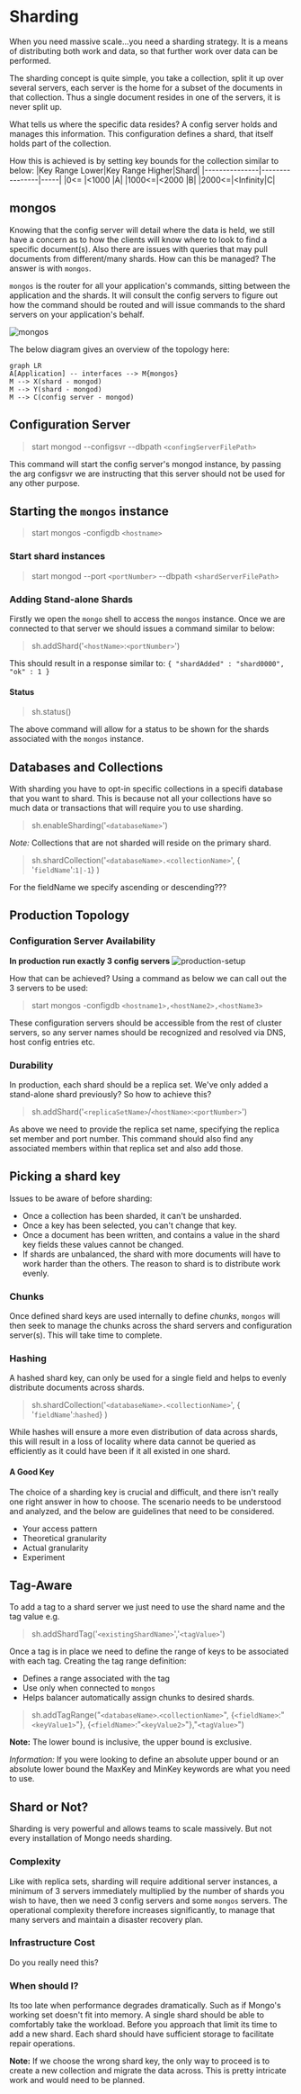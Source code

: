 # Sharding

When you need massive scale...you need a sharding strategy. It is a means of distributing both work and data, so that further work over data can be performed.

The sharding concept is quite simple, you take a collection, split it up over several servers, each server is the home for a subset of the documents in that collection. Thus a single document resides in one of the servers, it is never split up.

What tells us where the specific data resides? A config server holds and manages this information. This configuration defines a shard, that itself holds part of the collection.

How this is achieved is by setting key bounds for the collection similar to below:
|Key Range Lower|Key Range Higher|Shard|
|---------------|----------------|-----|
|0<=   |<1000    |A|
|1000<=|<2000    |B|
|2000<=|<Infinity|C|

## mongos
Knowing that the config server will detail where the data is held, we still have a concern as to how the clients will know where to look to find a specific document(s). Also there are issues with queries that may pull documents from different/many shards. How can this be managed? The answer is with `mongos`.

`mongos` is the router for all your application's commands, sitting between the application and the shards. It will consult the config servers to figure out how the command should be routed and will issue commands to the shard servers on your application's behalf.

![mongos](../mongos-overview.png)

The below diagram gives an overview of the topology here:
```mermaid
graph LR
A[Application] -- interfaces --> M{mongos}
M --> X(shard - mongod)
M --> Y(shard - mongod)
M --> C(config server - mongod)
```


## Configuration Server
>start mongod --configsvr --dbpath `<confingServerFilePath>`

This command will start the config server's mongod instance, by passing the arg configsvr we are instructing that this server should not be used for any other purpose.

## Starting the `mongos` instance
>start mongos -configdb `<hostname>`

### Start shard instances
>start mongod --port `<portNumber>` --dbpath `<shardServerFilePath>`

### Adding Stand-alone Shards
Firstly we open the `mongo` shell to access the `mongos` instance. Once we are connected to that server we should issues a command similar to below:
>sh.addShard('`<hostName>`:`<portNumber>`')

This should result in a response similar to:
`{ "shardAdded" : "shard0000",  "ok" : 1 }`

#### Status
>sh.status()

The above command will allow for a status to be shown for the shards associated with the `mongos` instance.

## Databases and Collections
With sharding you have to opt-in specific collections in a specifi database that you want to shard. This is because not all your collections have so much data or transactions that will require you to use sharding.

>sh.enableSharding('`<databaseName>`')

*Note:* Collections that are not sharded will reside on the primary shard.

>sh.shardCollection('`<databaseName>.<collectionName>`', { '`fieldName`':`1|-1`} )

For the fieldName we specify ascending or descending???

## Production Topology

### Configuration Server Availability

**In production run exactly 3 config servers**
![production-setup](production-topology.png)

How that can be achieved? Using a command as below we can call out the 3 servers to be used:
>start mongos -configdb `<hostname1>,<hostName2>,<hostName3>`

These configuration servers should be accessible from the rest of cluster servers, so any server names should be recognized and resolved via DNS, host config entries etc.

### Durability
In production, each shard should be a replica set. We've only added a stand-alone shard previously? So how to achieve this?

>sh.addShard('`<replicaSetName>`/`<hostName>`:`<portNumber>`')

As above we need to provide the replica set name, specifying the replica set member and port number. This command should also find any associated members within that replica set and also add those.

## Picking a shard key
Issues to be aware of before sharding:
* Once a collection has been sharded, it can't be unsharded.
* Once a key has been selected, you can't change that key.
* Once a document has been written, and contains a value in the shard key fields these values cannot be changed.
* If shards are unbalanced, the shard with more documents will have to work harder than the others. The reason to shard is to distribute work evenly.

### Chunks
Once defined shard keys are used internally to define *chunks*, `mongos` will then seek to manage the chunks across the shard servers and configuration server(s). This will take time to complete.

### Hashing
A hashed shard key, can only be used for a single field and helps to evenly distribute documents across shards.
>sh.shardCollection('`<databaseName>.<collectionName>`', { '`fieldName`':`hashed`} )

While hashes will ensure a more even distribution of data across shards, this will result in a loss of locality where data cannot be queried as efficiently as it could have been if it all existed in one shard.

#### A Good Key
The choice of a sharding key is crucial and difficult, and there isn't really one right answer in how to choose. The scenario needs to be understood and analyzed, and the below are guidelines that need to be considered.
* Your access pattern
* Theoretical granularity
* Actual granularity
* Experiment

## Tag-Aware
To add a tag to a shard server we just need to use the shard name and the tag value e.g.
>sh.addShardTag('`<existingShardName>`','`<tagValue>`')

Once a tag is in place we need to define the range of keys to be associated with each tag.	 Creating the tag range definition:
- Defines a range associated with the tag
- Use only when connected to `mongos`
- Helps balancer automatically assign chunks to desired shards.
>sh.addTagRange("`<databaseName>`.`<collectionName>`", {`<fieldName>`:"`<keyValue1>`"}, {`<fieldName>`:"`<keyValue2>`"},"`<tagValue>`")

**Note:** The lower bound is inclusive, the upper bound is exclusive.

*Information:* If you were looking to define an absolute upper bound or an absolute lower bound the MaxKey and MinKey keywords are what you need to use.

## Shard or Not?

Sharding is very powerful and allows teams to scale massively. But not every installation of Mongo needs sharding.

### Complexity
Like with replica sets, sharding will require additional server instances, a minimum of 3 servers immediately multiplied by the number of shards you wish to have, then we need 3 config servers and some `mongos` servers. The operational complexity therefore increases significantly, to manage that many servers and maintain a disaster recovery plan.
### Infrastructure Cost
Do you really need this?
### When should I?
Its too late when performance degrades dramatically.	Such as if Mongo's working set doesn't fit into memory. A single shard should be able to comfortably take the workload. Before you approach that limit its time to add a new shard. Each shard should have sufficient storage to facilitate repair operations.	

**Note:** If we choose the wrong shard key, the only way to proceed is to create a new collection and migrate the data across. This is pretty intricate work and would need to be planned.